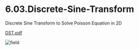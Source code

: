 # 6.03.Discrete-Sine-Transform
Discrete Sine Transform to Solve Poisson Equation in 2D

[DST.pdf](https://github.com/omersan/Discrete-Sine-Transform/files/37436/DST.pdf)

![field](https://cloud.githubusercontent.com/assets/15114859/11227731/7a809530-8d4d-11e5-877d-29227aa0104a.png)
